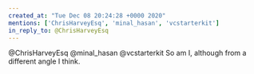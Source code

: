 ```yaml
---
created_at: "Tue Dec 08 20:24:28 +0000 2020"
mentions: ['ChrisHarveyEsq', 'minal_hasan', 'vcstarterkit']
in_reply_to: @ChrisHarveyEsq
---
```


@ChrisHarveyEsq @minal_hasan @vcstarterkit So am I, although from a different angle I think.